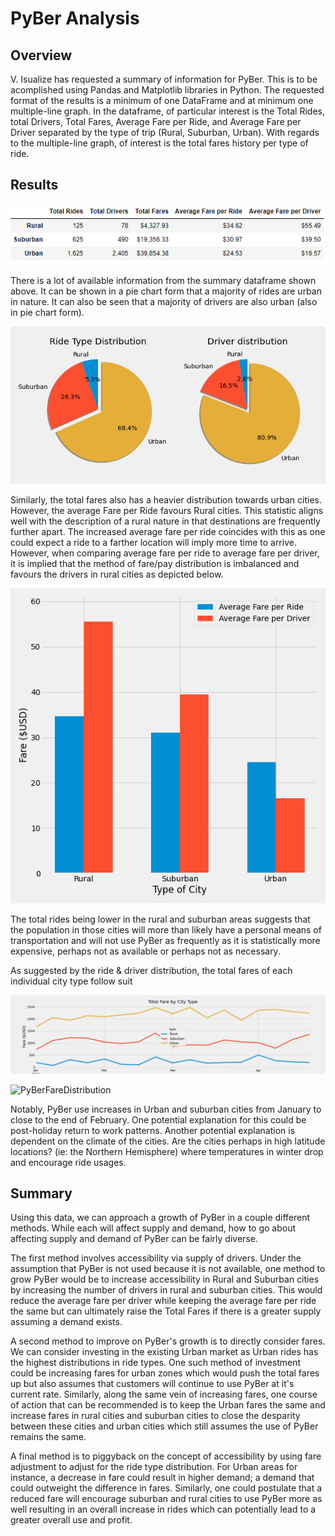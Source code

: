 # PyBer Analysis

## Overview

V. Isualize has requested a summary of information for PyBer. This is to be acomplished using Pandas and Matplotlib libraries in Python. The requested format of the results is a minimum of one DataFrame and at minimum one multiple-line graph. In the dataframe, of particular interest is the Total Rides, total Drivers, Total Fares, Average Fare per Ride, and Average Fare per Driver separated by the type of trip (Rural, Suburban, Urban). With regards to the multiple-line graph, of interest is the total fares history per type of ride. 

## Results

![PyBer Summary](analysis/PyBer_Summary_df.png)

There is a lot of available information from the summary dataframe shown above.
It can be shown in a pie chart form that a majority of rides are urban in nature. It can also be seen that a majority of drivers are also urban (also in pie chart form).

![Ride&DriverDistribution](analysis/Ride_Type_and_Driver_Distribution.png)

Similarly, the total fares also has a heavier distribution towards urban cities. However, the average Fare per Ride favours Rural cities. This statistic aligns well with the description of a rural nature in that destinations are frequently further apart. The increased average fare per ride coincides with this as one could expect a ride to a farther location will imply more time to arrive. However, when comparing average fare per ride to average fare per driver, it is implied that the method of fare/pay distribution is imbalanced and favours the drivers in rural cities as depicted below.

![AverageFares](analysis/AverageFaresByRide&Driver.png)

The total rides being lower in the rural and suburban areas suggests that the population in those cities will more than likely have a personal means of transportation and will not use PyBer as frequently as it is statistically more expensive, perhaps not as available or perhaps not as necessary. 

As suggested by the ride & driver distribution, the total fares of each individual city type follow suit

![PyBerFareSummary](analysis/PyBer_fare_summary.png)

![PyBerFareDistribution](Fares_by_City_Distribution.png)

Notably, PyBer use increases in Urban and suburban cities from January to close to the end of February. One potential explanation for this could be post-holiday return to work patterns. Another potential explanation is dependent on the climate of the cities. Are the cities perhaps in high latitude locations? (ie: the Northern Hemisphere) where temperatures in winter drop and encourage ride usages.

## Summary

Using this data, we can approach a growth of PyBer in a couple different methods. While each will affect supply and demand, how to go about affecting supply and demand of PyBer can be fairly diverse.

The first method involves accessibility via supply of drivers. Under the assumption that PyBer is not used because it is not available, one method to grow PyBer would be to increase accessibility in Rural and Suburban cities by increasing the number of drivers in rural and suburban cities. This would reduce the average fare per driver while keeping the average fare per ride the same but can ultimately raise the Total Fares if there is a greater supply assuming a demand exists. 

A second method to improve on PyBer's growth is to directly consider fares. We can consider investing in the existing Urban market as Urban rides has the highest distributions in ride types. One such method of investment could be increasing fares for urban zones which would push the total fares up but also assumes that customers will continue to use PyBer at it's current rate. Similarly, along the same vein of increasing fares, one course of action that can be recommended is to keep the Urban fares the same and increase fares in rural cities and suburban cities to close the desparity between these cities and urban cities which still assumes the use of PyBer remains the same.

A final method is to piggyback on the concept of accessibility by using fare adjustment to adjust for the ride type distribution. For Urban areas for instance, a decrease in fare could result in higher demand; a demand that could outweight the difference in fares. Similarly, one could postulate that a reduced fare will encourage suburban and rural cities to use PyBer more as well resulting in an  overall increase in rides which can potentially lead to a greater overall use and profit. 


